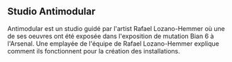 ## Studio Antimodular

Antimodular est un studio guidé par l'artist Rafael Lozano-Hemmer où une de ses oeuvres ont été exposée dans l'exposition de mutation Bian 6 à l'Arsenal. Une emplayée de l'équipe de Rafael Lozano-Hemmer explique comment ils fonctionnent pour la création des installations.
